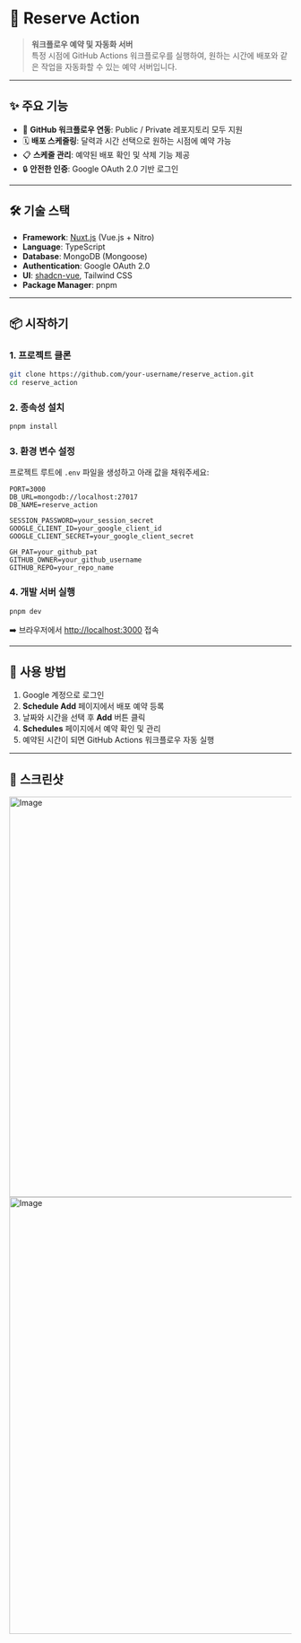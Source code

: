 # 🚀 Reserve Action

> **워크플로우 예약 및 자동화 서버**  
> 특정 시점에 GitHub Actions 워크플로우를 실행하여, 원하는 시간에 배포와 같은 작업을 자동화할 수 있는 예약 서버입니다.

---

## ✨ 주요 기능

- 🔗 **GitHub 워크플로우 연동**: Public / Private 레포지토리 모두 지원
- 🗓️ **배포 스케줄링**: 달력과 시간 선택으로 원하는 시점에 예약 가능
- 📋 **스케줄 관리**: 예약된 배포 확인 및 삭제 기능 제공
- 🔒 **안전한 인증**: Google OAuth 2.0 기반 로그인

---

## 🛠️ 기술 스택

- **Framework**: [Nuxt.js](https://nuxt.com/) (Vue.js + Nitro)
- **Language**: TypeScript
- **Database**: MongoDB (Mongoose)
- **Authentication**: Google OAuth 2.0
- **UI**: [shadcn-vue](https://shadcn-vue.com/), Tailwind CSS
- **Package Manager**: pnpm

---

## 📦 시작하기

### 1. 프로젝트 클론

```bash
git clone https://github.com/your-username/reserve_action.git
cd reserve_action
```

### 2. 종속성 설치

```bash
pnpm install
```

### 3. 환경 변수 설정

프로젝트 루트에 `.env` 파일을 생성하고 아래 값을 채워주세요:

```env
PORT=3000
DB_URL=mongodb://localhost:27017
DB_NAME=reserve_action

SESSION_PASSWORD=your_session_secret
GOOGLE_CLIENT_ID=your_google_client_id
GOOGLE_CLIENT_SECRET=your_google_client_secret

GH_PAT=your_github_pat
GITHUB_OWNER=your_github_username
GITHUB_REPO=your_repo_name
```

### 4. 개발 서버 실행

```bash
pnpm dev
```

➡️ 브라우저에서 [http://localhost:3000](http://localhost:3000) 접속

---

## 📝 사용 방법

1. Google 계정으로 로그인
2. **Schedule Add** 페이지에서 배포 예약 등록
3. 날짜와 시간을 선택 후 **Add** 버튼 클릭
4. **Schedules** 페이지에서 예약 확인 및 관리
5. 예약된 시간이 되면 GitHub Actions 워크플로우 자동 실행

---

## 📸 스크린샷
<img width="1230" height="714" alt="Image" src="https://github.com/user-attachments/assets/be4bfa36-277f-49fe-af33-25dc053d21d9" />


<img width="1202" height="779" alt="Image" src="https://github.com/user-attachments/assets/5c245009-6ac3-469d-bb83-216ac060abfc" />

